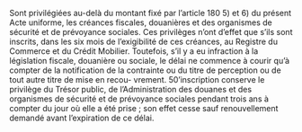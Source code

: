 Sont privilégiées au-delà du montant fixé par l’article 180 5) et 6) du présent Acte
uniforme, les créances fiscales, douanières et des organismes de sécurité et de prévoyance
sociales.
Ces privilèges n’ont d’effet que s’ils sont inscrits, dans les six mois de
l’exigibilité de ces créances, au Registre du Commerce et du Crédit Mobilier.
Toutefois, s’il y a eu infraction à la législation fiscale, douanière ou
sociale, le délai ne commence à courir qu’à compter de la notification de la
contrainte ou du titre de perception ou de tout autre titre de mise en recou-
vrement.
50’inscription conserve le privilège du Trésor public, de l’Administration des
douanes et des organismes de sécurité et de prévoyance sociales pendant trois
ans à compter du jour où elle a été prise ; son effet cesse sauf renouvellement
demandé avant l’expiration de ce délai.